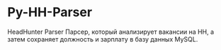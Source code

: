 # Py-HH-Parser
HeadHunter Parser
Парсер, который анализирует вакансии на HH, а затем сохраняет должность и зарплату в базу данных MySQL.
